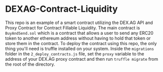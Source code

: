 # DEXAG-Contract-Liquidity

This repo is an example of a smart contract utilizing the DEX.AG API and Proxy Contract for Contract Fillable Liquidity. The main contract is `BuyAndSend.sol` which is a contract that allows a user to send any ERC20 token to another ethereum address without having to hold that token or store them in the contract. To deploy the contract using this repo, the only thing you'll need is truffle installed on your system. Inside the `migrations` folder in the `2_deploy_contracts.js` file, set the `proxy` variable to the address of your DEX.AG proxy contract and then run `truffle migrate` from the root of the directory.
